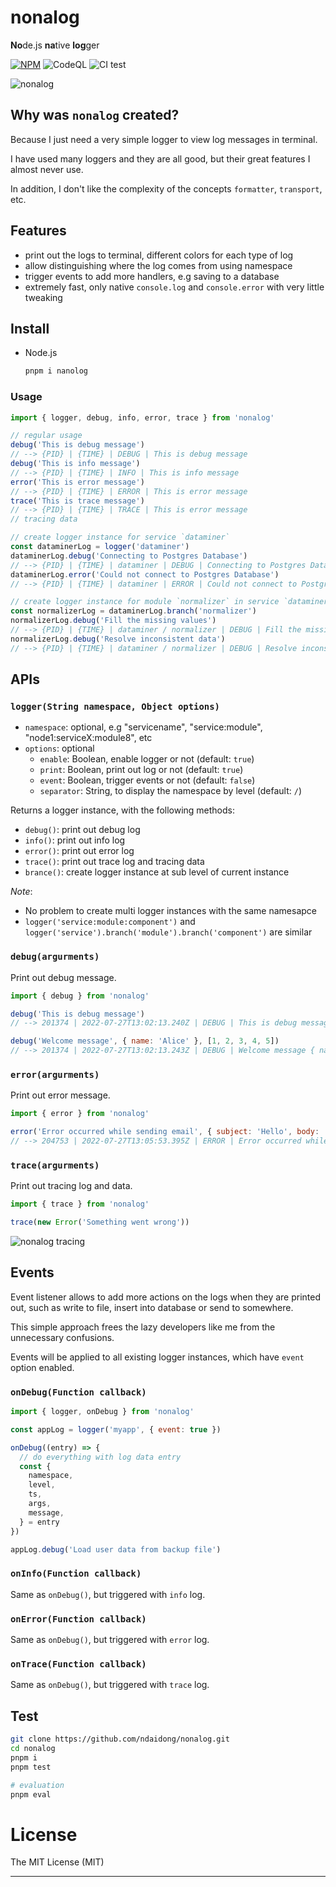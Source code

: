 # nonalog

**No**de.js **na**tive **log**ger

[![NPM](https://badge.fury.io/js/nonalog.svg)](https://badge.fury.io/js/nonalog)
![CodeQL](https://github.com/ndaidong/nonalog/workflows/CodeQL/badge.svg)
![CI test](https://github.com/ndaidong/nonalog/workflows/ci-test/badge.svg)

![nonalog](https://res.cloudinary.com/pwshub/image/upload/v1658918465/documentation/Screenshot-nonalog.jpg)


## Why was `nonalog` created?

Because I just need a very simple logger to view log messages in terminal.

I have used many loggers and they are all good, but their great features I almost never use.

In addition, I don't like the complexity of the concepts `formatter`, `transport`, etc.


## Features

- print out the logs to terminal, different colors for each type of log
- allow distinguishing where the log comes from using namespace
- trigger events to add more handlers, e.g saving to a database
- extremely fast, only native `console.log` and `console.error` with very little tweaking

## Install

- Node.js

  ```bash
  pnpm i nanolog
  ```

### Usage

```js
import { logger, debug, info, error, trace } from 'nonalog'

// regular usage
debug('This is debug message')
// --> {PID} | {TIME} | DEBUG | This is debug message
debug('This is info message')
// --> {PID} | {TIME} | INFO | This is info message
error('This is error message')
// --> {PID} | {TIME} | ERROR | This is error message
trace('This is trace message')
// --> {PID} | {TIME} | TRACE | This is error message
// tracing data

// create logger instance for service `dataminer`
const dataminerLog = logger('dataminer')
dataminerLog.debug('Connecting to Postgres Database')
// --> {PID} | {TIME} | dataminer | DEBUG | Connecting to Postgres Database
dataminerLog.error('Could not connect to Postgres Database')
// --> {PID} | {TIME} | dataminer | ERROR | Could not connect to Postgres Database

// create logger instance for module `normalizer` in service `dataminer`
const normalizerLog = dataminerLog.branch('normalizer')
normalizerLog.debug('Fill the missing values')
// --> {PID} | {TIME} | dataminer / normalizer | DEBUG | Fill the missing values
normalizerLog.debug('Resolve inconsistent data')
// --> {PID} | {TIME} | dataminer / normalizer | DEBUG | Resolve inconsistent data
```

## APIs

### `logger(String namespace, Object options)`

- `namespace`: optional, e.g "servicename", "service:module", "node1:serviceX:module8", etc
- `options`: optional
  - `enable`: Boolean, enable logger or not (default: `true`)
  - `print`: Boolean, print out log or not (default: `true`)
  - `event`: Boolean, trigger events or not (default: `false`)
  - `separator`: String, to display the namespace by level (default: ` / `)

Returns a logger instance, with the following methods:

- `debug()`: print out debug log
- `info()`: print out info log
- `error()`: print out error log
- `trace()`: print out trace log and tracing data
- `brance()`: create logger instance at sub level of current instance

*Note*:

- No problem to create multi logger instances with the same namesapce
- `logger('service:module:component')` and `logger('service').branch('module').branch('component')` are similar


### `debug(argurments)`

Print out debug message.

```js
import { debug } from 'nonalog'

debug('This is debug message')
// --> 201374 | 2022-07-27T13:02:13.240Z | DEBUG | This is debug message

debug('Welcome message', { name: 'Alice' }, [1, 2, 3, 4, 5])
// --> 201374 | 2022-07-27T13:02:13.243Z | DEBUG | Welcome message { name: 'Alice' } [ 1, 2, 3, 4, 5 ]
```

### `error(argurments)`

Print out error message.

```js
import { error } from 'nonalog'

error('Error occurred while sending email', { subject: 'Hello', body: 'hi Bob, Long time no see' })
// --> 204753 | 2022-07-27T13:05:53.395Z | ERROR | Error occurred while sending email { subject: 'Hello', body: 'hi Bob, Long time no see' }
```

### `trace(argurments)`

Print out tracing log and data.

```js
import { trace } from 'nonalog'

trace(new Error('Something went wrong'))
```

![nonalog tracing](https://res.cloudinary.com/pwshub/image/upload/v1658927360/documentation/nonalog_-_tracing.png)


## Events

Event listener allows to add more actions on the logs when they are printed out, such as write to file, insert into database or send to somewhere.

This simple approach frees the lazy developers like me from the unnecessary confusions.

Events will be applied to all existing logger instances, which have `event` option enabled.

### `onDebug(Function callback)`

```js
import { logger, onDebug } from 'nonalog'

const appLog = logger('myapp', { event: true })

onDebug((entry) => {
  // do everything with log data entry
  const {
    namespace,
    level,
    ts,
    args,
    message,
  } = entry
})

appLog.debug('Load user data from backup file')
```

### `onInfo(Function callback)`

Same as `onDebug()`, but triggered with `info` log.

### `onError(Function callback)`

Same as `onDebug()`, but triggered with `error` log.

### `onTrace(Function callback)`

Same as `onDebug()`, but triggered with `trace` log.

## Test

```bash
git clone https://github.com/ndaidong/nonalog.git
cd nonalog
pnpm i
pnpm test

# evaluation
pnpm eval
```

# License

The MIT License (MIT)

---
